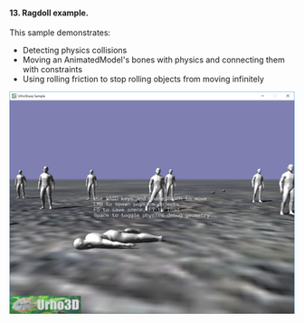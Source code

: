 #### 13. Ragdoll example.

This sample demonstrates:
- Detecting physics collisions
- Moving an AnimatedModel's bones with physics and connecting them with constraints
- Using rolling friction to stop rolling objects from moving infinitely

![Screenshot](Screenshot.png)